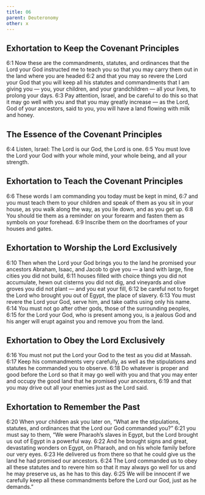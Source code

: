 ```yaml
---
title: 06
parent: Deuteronomy
other: x
---
```


## Exhortation to Keep the Covenant Principles

<a name="6:1">6:1</a> Now these are the commandments, statutes, and ordinances that the Lord your God instructed me to teach you so that you may carry them out in the land where you are headed <a name="6:2">6:2</a> and that you may so revere the Lord your God that you will keep all his statutes and commandments that I am giving you — you, your children, and your grandchildren — all your lives, to prolong your days. <a name="6:3">6:3</a> Pay attention, Israel, and be careful to do this so that it may go well with you and that you may greatly increase — as the Lord, God of your ancestors, said to you, you will have a land flowing with milk and honey.

## The Essence of the Covenant Principles

<a name="6:4">6:4</a> Listen, Israel: The Lord is our God, the Lord is one. <a name="6:5">6:5</a> You must love the Lord your God with your whole mind, your whole being, and all your strength.

## Exhortation to Teach the Covenant Principles

<a name="6:6">6:6</a> These words I am commanding you today must be kept in mind, <a name="6:7">6:7</a> and you must teach them to your children and speak of them as you sit in your house, as you walk along the way, as you lie down, and as you get up. <a name="6:8">6:8</a> You should tie them as a reminder on your forearm and fasten them as symbols on your forehead. <a name="6:9">6:9</a> Inscribe them on the doorframes of your houses and gates.

## Exhortation to Worship the Lord Exclusively

<a name="6:10">6:10</a> Then when the Lord your God brings you to the land he promised your ancestors Abraham, Isaac, and Jacob to give you — a land with large, fine cities you did not build, <a name="6:11">6:11</a> houses filled with choice things you did not accumulate, hewn out cisterns you did not dig, and vineyards and olive groves you did not plant — and you eat your fill, <a name="6:12">6:12</a> be careful not to forget the Lord who brought you out of Egypt, the place of slavery. <a name="6:13">6:13</a> You must revere the Lord your God, serve him, and take oaths using only his name. <a name="6:14">6:14</a> You must not go after other gods, those of the surrounding peoples, <a name="6:15">6:15</a> for the Lord your God, who is present among you, is a jealous God and his anger will erupt against you and remove you from the land.

## Exhortation to Obey the Lord Exclusively

<a name="6:16">6:16</a> You must not put the Lord your God to the test as you did at Massah. <a name="6:17">6:17</a> Keep his commandments very carefully, as well as the stipulations and statutes he commanded you to observe. <a name="6:18">6:18</a> Do whatever is proper and good before the Lord so that it may go well with you and that you may enter and occupy the good land that he promised your ancestors, <a name="6:19">6:19</a> and that you may drive out all your enemies just as the Lord said.

## Exhortation to Remember the Past

<a name="6:20">6:20</a> When your children ask you later on, “What are the stipulations, statutes, and ordinances that the Lord our God commanded you?” <a name="6:21">6:21</a> you must say to them, “We were Pharaoh’s slaves in Egypt, but the Lord brought us out of Egypt in a powerful way. <a name="6:22">6:22</a> And he brought signs and great, devastating wonders on Egypt, on Pharaoh, and on his whole family before our very eyes. <a name="6:23">6:23</a> He delivered us from there so that he could give us the land he had promised our ancestors. <a name="6:24">6:24</a> The Lord commanded us to obey all these statutes and to revere him so that it may always go well for us and he may preserve us, as he has to this day. <a name="6:25">6:25</a> We will be innocent if we carefully keep all these commandments before the Lord our God, just as he demands.”
